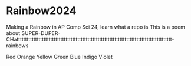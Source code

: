 # Rainbow2024
Making a Rainbow in AP Comp Sci 24, learn what a repo is
This is a poem about SUPER-DUPER-CHatttttttttttttttttttttttttttttttttttttttttttttttttttttttttttttttttttttttttttttttttttttttttttt-rainbows

Red
Orange
Yellow 
Green 
Blue
Indigo
Violet
